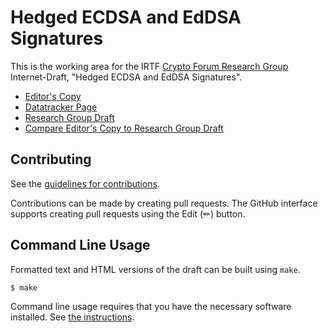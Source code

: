 # Hedged ECDSA and EdDSA Signatures

This is the working area for the IRTF [Crypto Forum Research Group](https://datatracker.ietf.org/rg/cfrg/documents/) Internet-Draft, "Hedged ECDSA and EdDSA Signatures".

* [Editor's Copy](https://cfrg.github.io/draft-irtf-cfrg-det-sigs-with-noise/#go.draft-irtf-cfrg-det-sigs-with-noise.html)
* [Datatracker Page](https://datatracker.ietf.org/doc/draft-irtf-cfrg-det-sigs-with-noise)
* [Research Group Draft](https://datatracker.ietf.org/doc/html/draft-irtf-cfrg-det-sigs-with-noise)
* [Compare Editor's Copy to Research Group Draft](https://cfrg.github.io/draft-irtf-cfrg-det-sigs-with-noise/#go.draft-irtf-cfrg-det-sigs-with-noise.diff)


## Contributing

See the
[guidelines for contributions](https://github.com/cfrg/draft-irtf-cfrg-det-sigs-with-noise/blob/main/CONTRIBUTING.md).

Contributions can be made by creating pull requests.
The GitHub interface supports creating pull requests using the Edit (✏) button.


## Command Line Usage

Formatted text and HTML versions of the draft can be built using `make`.

```sh
$ make
```

Command line usage requires that you have the necessary software installed.  See
[the instructions](https://github.com/martinthomson/i-d-template/blob/main/doc/SETUP.md).

